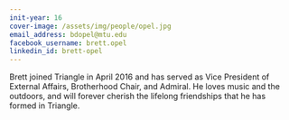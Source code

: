 ```yaml
---
init-year: 16
cover-image: /assets/img/people/opel.jpg
email_address: bdopel@mtu.edu
facebook_username: brett.opel
linkedin_id: brett-opel
---
```

Brett joined Triangle in April 2016 and has served as Vice President of External Affairs, Brotherhood Chair, and Admiral. He loves music and the outdoors, and will forever cherish the lifelong friendships that he has formed in Triangle.

